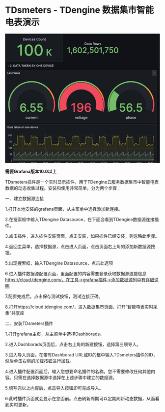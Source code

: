 # TDsmeters - TDengine 数据集市智能电表演示

![TDsmeters-overview](../../assets/TDsmeters-full.jpeg)

**需要Grafana版本10.0以上**

TDsmeters插件是一个实时显示插件，用于TDengine云服务数据集市中智能电表数据的动态收集过程。安装和使用非常简单，分为两个步骤：


一、建立数据源连接

1.打开本地安装的grafana页面，从主菜单中选择添加新连接。

2.在搜索框中输入TDengine Datasource，在下面会看到TDengine数据源连接插件。

3.点击插件，进入插件安装页面，点击安装，如果插件已经安装，则忽略此步骤。

4.返回主菜单，选择数据源，点击进入页面，点击页面右上角的添加新数据源按钮。

5.出现搜索框，输入TDengine Datasource，点击此选项

6.进入插件数据源配置页面，里面配置的内容需要登录获取数据源连接信息 https://cloud.tdengine.com/，在工具->grafana插件->添加数据源列中有详细说明

7.配置完成后，点击保存测试按钮，测试连接正确。

8.打开https://cloud.tdengine.com/，进入数据集市页面，打开“智能电表实时采集”共享库



二、安装TDsmeters插件

1.打开grafana主页，从主菜单中选择Dashborads。

2.进入Dashborads页面后，点击右上角的新建按钮，选择第三项导入。

3.进入导入页面，在带有Dashborad URL或ID的框中输入TDsmeters插件的ID，然后单击右侧的加载按钮进行加载。

4.进入插件配置页面后，输入您想要命名插件的名称。您不需要修改任何其他内容。只需在选择数据源中选择在上述步骤中建立的数据源。

5.填写完以上内容后，点击导入按钮即可完成导入。

6.此时插件页面就会显示在您面前。点击刷新周期可以定期刷新动态数据，从而看到实时更新。
